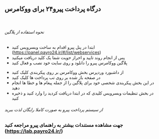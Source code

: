 ## درگاه پرداخت پیرو۲۴ برای ووکامرس
<br>

######  نحوه استفاده از پلاگین 

* ابتدا در پنل پیرو اقدام به ساخت وبسرویس کنید (https://panel.payro24.ir/#/list/webservices)
* پس از انجام روند تایید و احراز حویت شما یک کلید دریافت میکنید
* پلاگین ووکامرس پیرو را دانلود و روی سایت خود نصب و فعال کنید
- از داشبورد وردپرس بخش ووکامرس بر روی پیکربندی کلیک کنید
- در صفحه باز شده بر روی تب پرداخت ها کلیک کنید
- در این بخش پیکربندی شخصی خود برای پلاگین را از جمله پیغام ها و خطا ها انجام دهید
- در بخش تنظیمات وبسرویس کلیدی که در ابتدا دریافت کردید را وارد کنید و ذخیره کنید
###### از سیستم پرداخت پیرو به صورت کاملا رایگان لذت ببرید

### جهت مشاهده مستندات بیشتر به راهنمای پیرو مراجعه کنید (https://lab.payro24.ir/) 